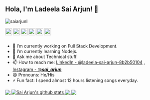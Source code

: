 ## Hola, I'm Ladeela Sai Arjun! 👋

<p align="left"> <img src="https://komarev.com/ghpvc/?username=saiarjunl&label=Views&color=blue&style=plastic" alt="saiarjunl" /> </p>

<a href="https://twitter.com/saiarjunl">
  <img align="left" alt="Sai Arjun's Twitter" width="22px" src="https://cdn.jsdelivr.net/npm/simple-icons@v3/icons/twitter.svg" />
</a>
<a href="https://linkedin.com/in/ladeela-sai-arjun-8b2b50104">
  <img align="left" alt="Sai Arjun's Linkdein" width="22px" src="https://cdn.jsdelivr.net/npm/simple-icons@v3/icons/linkedin.svg" />
</a>
<a href="https://github.com/saiarjunl">
  <img align="left" alt="Sai Arjun's Github" width="22px" src="https://cdn.jsdelivr.net/npm/simple-icons@v3/icons/github.svg" />
</a>
<a href="https://t.me/sai_arjun_ladeela">
  <img align="left" alt="Sai Arjun's Telegram" width="22px" src="https://cdn.jsdelivr.net/npm/simple-icons@v3/icons/telegram.svg" />
</a>
<a href="https://instagram.com/___sai_arjun___/">
  <img align="left" alt="Sai Arjun's Instagram" width="22px" src="https://cdn.jsdelivr.net/npm/simple-icons@v3/icons/instagram.svg" />
</a>
<a href="https://www.facebook.com/lsasaiarjun/">
  <img align="left" alt="Sai Arjun's Facebook" width="22px" src="https://cdn.jsdelivr.net/npm/simple-icons@v3/icons/facebook.svg" />
</a>
<br/>
<br/>



- 🔭 I’m currently working on Full Stack Development.
- 🌱 I’m currently learning Nodejs.
- 💬 Ask me about Technical stuff.
- 📫 How to reach me: [LinkedIn - @ladeela-sai-arjun-8b2b50104](https://linkedin.com/in/ladeela-sai-arjun-8b2b50104) , [Instagram - @___sai_arjun___](https://instagram.com/___sai_arjun___/)
- 😄 Pronouns: He/His
- ⚡ Fun fact: I spend almost 12 hours listening songs everyday.



<a href="https://github.com/saiarjunl">
  <img align="center" src="https://github-readme-stats.vercel.app/api/top-langs/?username=saiarjunl&theme=light&hide_langs_below=1" />
</a>
<a href="https://github.com/saiarjunl">
 <img align="center" src="https://github-readme-stats.vercel.app/api?username=saiarjunl&show_icons=true&theme=light&line_height=27" alt="Sai Arjun's github stats"/>
</a>
<a href="https://github.com/saiarjunl/U-Blog">
  <img align="center" src="https://github-readme-stats.vercel.app/api/pin/?username=saiarjunl&repo=U-Blog&theme=light" />

</a>
<a href="https://github.com/saiarjunl/Flight-Reservation-System">
 <img align="center" src="https://github-readme-stats.vercel.app/api/pin/?username=saiarjunl&repo=Flight-Reservation-System&theme=light" />
</a>





